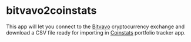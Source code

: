 # bitvavo2coinstats

This app will let you connect to the [Bitvavo](https://bitvavo.com/en) cryptocurrency exchange and download a CSV file ready for importing in [Coinstats](https://coinstats.app/) portfolio tracker app.
